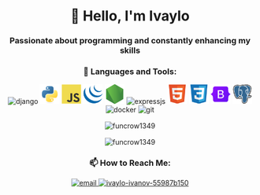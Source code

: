 <h1 align="center">👋 Hello, I'm Ivaylo</h1>
<h3 align="center">Passionate about programming and constantly enhancing my skills</h3>


<h3 align="center">🚀 Languages and Tools:</h3>
<p align="center">
  <img src="https://cdn.worldvectorlogo.com/logos/django.svg" alt="django" width="40" height="40"/>
  <img src="https://raw.githubusercontent.com/devicons/devicon/master/icons/python/python-original.svg" alt="python" width="40" height="40"/>
  <img src="https://raw.githubusercontent.com/devicons/devicon/master/icons/javascript/javascript-original.svg" alt="javascript" width="40" height="40"/>
  <img src="https://raw.githubusercontent.com/devicons/devicon/master/icons/jquery/jquery-original.svg" alt="jquery" width="40" height="40"/>
  <img src="https://raw.githubusercontent.com/devicons/devicon/master/icons/nodejs/nodejs-original.svg" alt="nodejs" width="40" height="40"/>
  <img src="https://raw.githubusercontent.com/devicons/devicon/master/icons/expressjs/expressjs-original.svg" alt="expressjs" width="40" height="40"/>
  <img src="https://raw.githubusercontent.com/devicons/devicon/master/icons/html5/html5-original.svg" alt="html" width="40" height="40"/>
  <img src="https://raw.githubusercontent.com/devicons/devicon/master/icons/css3/css3-original.svg" alt="css" width="40" height="40"/>
  <img src="https://raw.githubusercontent.com/devicons/devicon/master/icons/bootstrap/bootstrap-original.svg" alt="bootstrap" width="40" height="40"/>
  <img src="https://raw.githubusercontent.com/devicons/devicon/master/icons/postgresql/postgresql-original.svg" alt="postgresql" width="40" height="40"/>
  <img src="https://www.vectorlogo.zone/logos/docker/docker-icon.svg" alt="docker" width="40" height="40"/>
  <img src="https://www.vectorlogo.zone/logos/git-scm/git-scm-icon.svg" alt="git" width="40" height="40"/>
</p>

<p align="center">
  <img align="center" src="https://github-readme-stats.vercel.app/api/top-langs?username=funcrow1349&show_icons=true&locale=en" alt="funcrow1349" />
</p>

<p align="center">
  <img align="center" src="https://github-readme-streak-stats.herokuapp.com/?user=funcrow1349&" alt="funcrow1349" />
</p>

<h3 align="center">📫 How to Reach Me:</h3>
<p align="center">
  <a href="mailto:funcrow1349@gmail.com">
    <img src="https://img.shields.io/badge/Email-D14836?style=for-the-badge&logo=gmail&logoColor=white" alt="email" height="30" />
  </a>
  <a href="https://linkedin.com/in/ivaylo-ivanov-55987b150" target="blank">
    <img src="https://raw.githubusercontent.com/rahuldkjain/github-profile-readme-generator/master/src/images/icons/Social/linked-in-alt.svg" alt="ivaylo-ivanov-55987b150" height="30" width="40" />
  </a>
</p>
